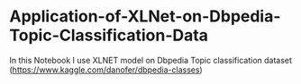 # Application-of-XLNet-on-Dbpedia-Topic-Classification-Data
In this Notebook I use XLNET model on Dbpedia Topic classification dataset (https://www.kaggle.com/danofer/dbpedia-classes) 
